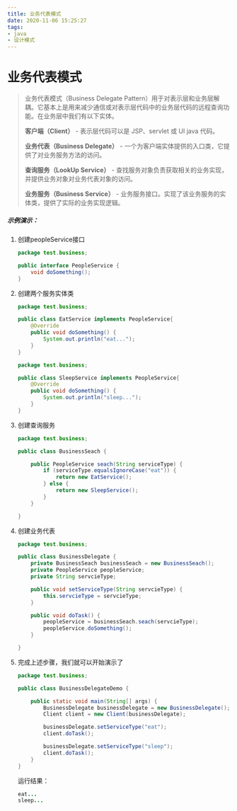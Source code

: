 ```yaml
---
title: 业务代表模式
date: 2020-11-06 15:25:27
tags:
- java
- 设计模式
---
```


# 业务代表模式

>业务代表模式（Business Delegate Pattern）用于对表示层和业务层解耦。它基本上是用来减少通信或对表示层代码中的业务层代码的远程查询功能。在业务层中我们有以下实体。
>
>**客户端（Client）** - 表示层代码可以是 JSP、servlet 或 UI java 代码。
>
>**业务代表（Business Delegate）** - 一个为客户端实体提供的入口类，它提供了对业务服务方法的访问。
>
>**查询服务（LookUp Service）** - 查找服务对象负责获取相关的业务实现，并提供业务对象对业务代表对象的访问。
>
>**业务服务（Business Service）** - 业务服务接口。实现了该业务服务的实体类，提供了实际的业务实现逻辑。

##### 示例演示：

1. 创建peopleService接口

   ```java
   package test.business;
   
   public interface PeopleService {
       void doSomething();
   }
   ```

2. 创建两个服务实体类

   ```java
   package test.business;
   
   public class EatService implements PeopleService{
       @Override
       public void doSomething() {
           System.out.println("eat...");
       }
   }
   ```

   ```java
   package test.business;
   
   public class SleepService implements PeopleService{
       @Override
       public void doSomething() {
           System.out.println("sleep...");
       }
   }
   ```

3. 创建查询服务

   ```java
   package test.business;
   
   public class BusinessSeach {
   
       public PeopleService seach(String serviceType) {
           if (serviceType.equalsIgnoreCase("eat")) {
               return new EatService();
           } else {
               return new SleepService();
           }
       }
   
   }
   ```

4. 创建业务代表

   ```java
   package test.business;
   
   public class BusinessDelegate {
       private BusinessSeach businessSeach = new BusinessSeach();
       private PeopleService peopleService;
       private String servcieType;
   
       public void setServiceType(String servcieType) {
           this.servcieType = servcieType;
       }
   
       public void doTask() {
           peopleService = businessSeach.seach(servcieType);
           peopleService.doSomething();
       }
   
   }
   ```

5. 完成上述步骤，我们就可以开始演示了

   ```java
   package test.business;
   
   public class BusinessDelegateDemo {
   
       public static void main(String[] args) {
           BusinessDelegate businessDelegate = new BusinessDelegate();
           Client client = new Client(businessDelegate);
   
           businessDelegate.setServiceType("eat");
           client.doTask();
   
           businessDelegate.setServiceType("sleep");
           client.doTask();
       }
   }
   ```

   运行结果：

   ```java
   eat...
   sleep...
   ```